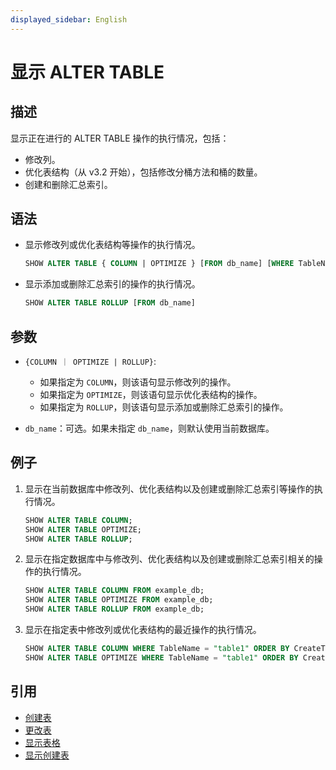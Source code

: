 ```yaml
---
displayed_sidebar: English
---
```


# 显示 ALTER TABLE

## 描述

显示正在进行的 ALTER TABLE 操作的执行情况，包括：

- 修改列。
- 优化表结构（从 v3.2 开始），包括修改分桶方法和桶的数量。
- 创建和删除汇总索引。

## 语法

- 显示修改列或优化表结构等操作的执行情况。

    ```sql
    SHOW ALTER TABLE { COLUMN | OPTIMIZE } [FROM db_name] [WHERE TableName|CreateTime|FinishTime|State] [ORDER BY] [LIMIT]
    ```

- 显示添加或删除汇总索引的操作的执行情况。

    ```sql
    SHOW ALTER TABLE ROLLUP [FROM db_name]
    ```

## 参数

- `{COLUMN ｜ OPTIMIZE | ROLLUP}`:

  - 如果指定为 `COLUMN`，则该语句显示修改列的操作。
  - 如果指定为 `OPTIMIZE`，则该语句显示优化表结构的操作。
  - 如果指定为 `ROLLUP`，则该语句显示添加或删除汇总索引的操作。

- `db_name`：可选。如果未指定 `db_name`，则默认使用当前数据库。

## 例子

1. 显示在当前数据库中修改列、优化表结构以及创建或删除汇总索引等操作的执行情况。

    ```sql
    SHOW ALTER TABLE COLUMN;
    SHOW ALTER TABLE OPTIMIZE;
    SHOW ALTER TABLE ROLLUP;
    ```

2. 显示在指定数据库中与修改列、优化表结构以及创建或删除汇总索引相关的操作的执行情况。

    ```sql
    SHOW ALTER TABLE COLUMN FROM example_db;
    SHOW ALTER TABLE OPTIMIZE FROM example_db;
    SHOW ALTER TABLE ROLLUP FROM example_db;
    ```

3. 显示在指定表中修改列或优化表结构的最近操作的执行情况。

    ```sql
    SHOW ALTER TABLE COLUMN WHERE TableName = "table1" ORDER BY CreateTime DESC LIMIT 1;
    SHOW ALTER TABLE OPTIMIZE WHERE TableName = "table1" ORDER BY CreateTime DESC LIMIT 1; 
    ```

## 引用

- [创建表](../data-definition/CREATE_TABLE.md)
- [更改表](../data-definition/ALTER_TABLE.md)
- [显示表格](../data-manipulation/SHOW_TABLES.md)
- [显示创建表](../data-manipulation/SHOW_CREATE_TABLE.md)
